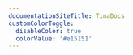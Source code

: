 ```yaml
---
documentationSiteTitle: TinaDocs
customColorToggle:
  disableColor: true
  colorValue: '#e15151'
---
```


